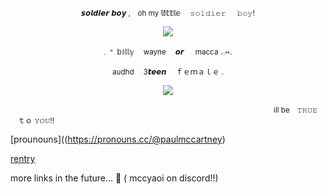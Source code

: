 <p align="center" dir="auto">
<sub>𝙨𝙤𝙡𝙙𝙞𝙚𝙧 𝙗𝙤𝙮 ,　oh my 𝕝𝕚𝕥𝕥𝕝𝕖 　𝚜𝚘𝚕𝚍𝚒𝚎𝚛 　 𝚋𝚘𝚢! </sub>

<p align="center" dir="auto">
<img src="https://64.media.tumblr.com/2e856af7d7af7038aec6e598be2fdcfc/65cc7a76f4ec20de-db/s500x750/9808b9c02375b536032f880b2974beecfc1f3082.pnj" style="max-width: 60%; "></p>

<p align="center" dir="auto">
<sub>𓈒        𐄈   𝕓𝕚𝕝𝕝𝕪 　wayne  　𝙤𝙧 　 macca   .𓂂⑅. 
<p align="center" dir="auto">
<sub>audhd 　3𝙩𝙚𝙚𝙣 　ｆｅｍａｌｅ
.</sub> 

<p align="center" dir="auto"> 
<img src="https://64.media.tumblr.com/f0084c728cce2f1905ab8d1eb054b52b/7fe5684d0154a910-dd/s640x960/f85adb0e0154c51dcaacfabc49033572d6b18644.gifv"max-width: 100%; "></p>

<sub>　　　　　　　　　　　　　　　　　　　　　　　　 　　　　　　 　 　 　　　ill be　𝚃𝚁𝚄𝙴 　ｔｏ 𝕐𝕆𝕌!! </sub> 

[prounouns]((https://pronouns.cc/@paulmccartney)

[rentry](https://rentry.co/billybeers)

more links in the future... 🤔 ( mccyaoi on discord!!)
